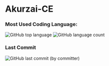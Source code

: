 # Akurzai-CE
### Most Used Coding Language:
![GitHub top language](https://img.shields.io/github/languages/top/Sypheran/Akurzai-CE)
![GitHub language count](https://img.shields.io/github/languages/count/Sypheran/Akurzai-CE)
### Last Commit
![GitHub last commit (by committer)](https://img.shields.io/github/last-commit/Sypheran/Akurzai-CE)
